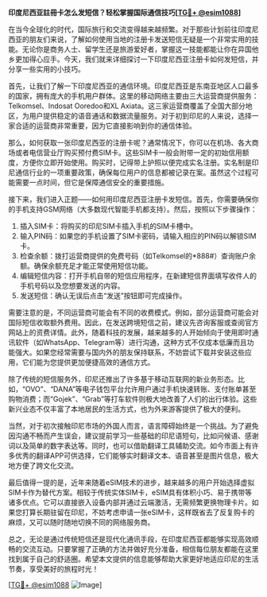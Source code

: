 **印度尼西亚註冊卡怎么发短信？轻松掌握国际通信技巧[[TG💪+ @esim1088](https://t.me/s/esim1088)]**

在当今全球化的时代，国际旅行和交流变得越来越频繁。对于那些计划前往印度尼西亚的朋友们来说，了解如何使用当地的注册卡发送短信无疑是一个非常实用的技能。无论你是商务人士、留学生还是旅游爱好者，掌握这一技能都能让你在异国他乡更加得心应手。今天，我们就来详细探讨一下印度尼西亚注册卡如何发短信，并分享一些实用的小技巧。

首先，让我们了解一下印度尼西亚的通信环境。印度尼西亚是东南亚地区人口最多的国家，拥有庞大的手机用户群体。这里的移动网络主要由三大运营商提供服务：Telkomsel、Indosat Ooredoo和XL Axiata。这三家运营商覆盖了全国大部分地区，为用户提供稳定的语音通话和数据流量服务。对于初到印尼的人来说，选择一家合适的运营商非常重要，因为它直接影响到你的通信体验。

那么，如何获取一张印度尼西亚的注册卡呢？通常情况下，你可以在机场、各大商场或者电信营业厅购买预付费SIM卡。这些SIM卡一般会附带一定的初始信用额度，方便你立即开始使用。购买时，记得带上护照以便完成实名注册。实名制是印尼通信行业的一项重要政策，确保每位用户的信息都被记录在案。虽然这个过程可能需要一点时间，但它是保障通信安全的重要措施。

接下来，我们进入正题——如何用印度尼西亚注册卡发短信。首先，你需要确保你的手机支持GSM网络（大多数现代智能手机都支持）。然后，按照以下步骤操作：

1. 插入SIM卡：将购买的印尼SIM卡插入手机的SIM卡槽中。
2. 输入PIN码：如果您的手机设置了SIM卡密码，请输入相应的PIN码以解锁SIM卡。
3. 检查余额：拨打运营商提供的免费号码（如Telkomsel的*888#）查询账户余额。确保余额充足才能正常使用短信功能。
4. 编辑短信内容：打开手机自带的短信应用程序，在新建短信界面填写收件人的手机号码以及您想要发送的内容。
5. 发送短信：确认无误后点击“发送”按钮即可完成操作。

需要注意的是，不同运营商可能会有不同的收费模式。例如，部分运营商可能会对国际短信收取额外费用。因此，在发送跨境短信之前，建议先咨询客服或查阅官方网站上的资费详情。此外，随着科技的发展，越来越多的人开始倾向于使用即时通讯软件（如WhatsApp、Telegram等）进行沟通，这种方式不仅成本低廉而且功能强大。如果您经常需要与国内外的朋友保持联系，不妨尝试下载并安装这些应用，它们能为您提供更加便捷高效的通信方式。

除了传统的短信服务外，印尼还推出了许多基于移动互联网的新业务形态。比如，“OVO”、“DANA”等电子钱包平台允许用户通过手机快速转账、支付账单甚至购物消费；而“Gojek”、“Grab”等打车软件则极大地改善了人们的出行体验。这些新兴业态不仅丰富了本地居民的生活方式，也为外来游客提供了极大的便利。

当然，对于初次接触印尼市场的外国人而言，语言障碍始终是一个挑战。为了避免因沟通不畅而产生误会，建议提前学习一些基础的印尼语短句，比如问候语、感谢词以及简单的数字表达等。同时，也可以借助翻译工具辅助交流。如今市面上有许多优秀的翻译APP可供选择，它们能够实时翻译文本、语音甚至是图片信息，极大地方便了跨文化交流。

最后值得一提的是，近年来随着eSIM技术的进步，越来越多的用户开始选择虚拟SIM卡作为替代方案。相较于传统实体SIM卡，eSIM具有体积小巧、易于携带等诸多优点。它可以直接嵌入设备内部并通过云端激活，无需频繁更换物理卡片。如果您打算长期驻留在印尼，不妨考虑申请一张eSIM卡，这样既省去了反复购卡的麻烦，又可以随时随地切换不同的网络服务商。

总之，无论是通过传统短信还是现代化通讯手段，在印度尼西亚都能够实现高效顺畅的交流互动。只要掌握了正确的方法并做好充分准备，相信每位朋友都能在这里找到属于自己的舒适圈。希望本文提供的信息能够帮助大家更好地适应印尼的生活节奏，享受美好的旅程时光！

[[TG💪+ @esim1088](https://t.me/s/esim1088) ![Image](https://i.postimg.cc/4NQfJmqS/Snipaste-2025-05-13-00-14-12.png)]